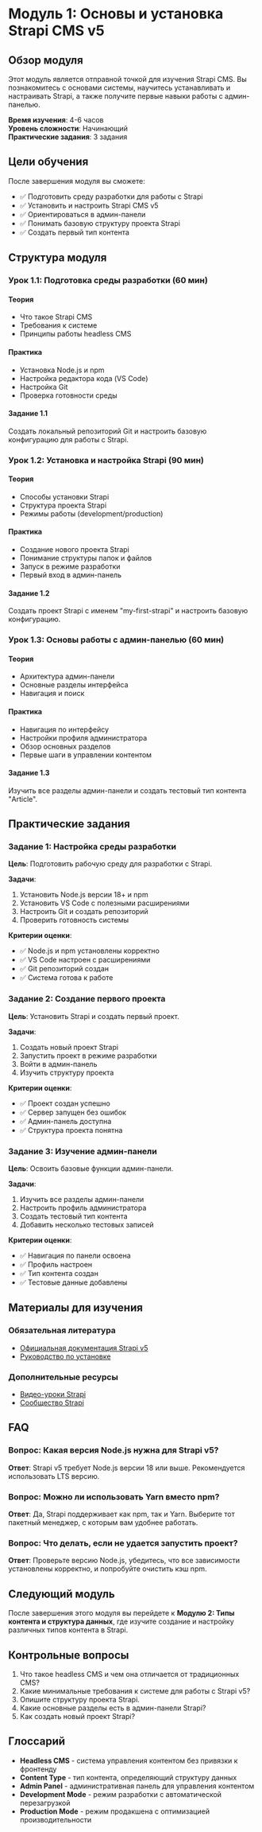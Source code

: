 # Модуль 1: Основы и установка Strapi CMS v5

## Обзор модуля

Этот модуль является отправной точкой для изучения Strapi CMS. Вы познакомитесь с основами системы, научитесь устанавливать и настраивать Strapi, а также получите первые навыки работы с админ-панелью.

**Время изучения**: 4-6 часов  
**Уровень сложности**: Начинающий  
**Практические задания**: 3 задания

## Цели обучения

После завершения модуля вы сможете:
- ✅ Подготовить среду разработки для работы с Strapi
- ✅ Установить и настроить Strapi CMS v5
- ✅ Ориентироваться в админ-панели
- ✅ Понимать базовую структуру проекта Strapi
- ✅ Создать первый тип контента

## Структура модуля

### Урок 1.1: Подготовка среды разработки (60 мин)

#### Теория
- Что такое Strapi CMS
- Требования к системе
- Принципы работы headless CMS

#### Практика
- Установка Node.js и npm
- Настройка редактора кода (VS Code)
- Настройка Git
- Проверка готовности среды

#### Задание 1.1
Создать локальный репозиторий Git и настроить базовую конфигурацию для работы с Strapi.

### Урок 1.2: Установка и настройка Strapi (90 мин)

#### Теория
- Способы установки Strapi
- Структура проекта Strapi
- Режимы работы (development/production)

#### Практика
- Создание нового проекта Strapi
- Понимание структуры папок и файлов
- Запуск в режиме разработки
- Первый вход в админ-панель

#### Задание 1.2
Создать проект Strapi с именем "my-first-strapi" и настроить базовую конфигурацию.

### Урок 1.3: Основы работы с админ-панелью (60 мин)

#### Теория
- Архитектура админ-панели
- Основные разделы интерфейса
- Навигация и поиск

#### Практика
- Навигация по интерфейсу
- Настройки профиля администратора
- Обзор основных разделов
- Первые шаги в управлении контентом

#### Задание 1.3
Изучить все разделы админ-панели и создать тестовый тип контента "Article".

## Практические задания

### Задание 1: Настройка среды разработки
**Цель**: Подготовить рабочую среду для разработки с Strapi.

**Задачи**:
1. Установить Node.js версии 18+ и npm
2. Установить VS Code с полезными расширениями
3. Настроить Git и создать репозиторий
4. Проверить готовность системы

**Критерии оценки**:
- ✅ Node.js и npm установлены корректно
- ✅ VS Code настроен с расширениями
- ✅ Git репозиторий создан
- ✅ Система готова к работе

### Задание 2: Создание первого проекта
**Цель**: Установить Strapi и создать первый проект.

**Задачи**:
1. Создать новый проект Strapi
2. Запустить проект в режиме разработки
3. Войти в админ-панель
4. Изучить структуру проекта

**Критерии оценки**:
- ✅ Проект создан успешно
- ✅ Сервер запущен без ошибок
- ✅ Админ-панель доступна
- ✅ Структура проекта понятна

### Задание 3: Изучение админ-панели
**Цель**: Освоить базовые функции админ-панели.

**Задачи**:
1. Изучить все разделы админ-панели
2. Настроить профиль администратора
3. Создать тестовый тип контента
4. Добавить несколько тестовых записей

**Критерии оценки**:
- ✅ Навигация по панели освоена
- ✅ Профиль настроен
- ✅ Тип контента создан
- ✅ Тестовые данные добавлены

## Материалы для изучения

### Обязательная литература
- [Официальная документация Strapi v5](https://docs.strapi.io/)
- [Руководство по установке](https://docs.strapi.io/dev-docs/installation)

### Дополнительные ресурсы
- [Видео-уроки Strapi](https://www.youtube.com/c/Strapi)
- [Сообщество Strapi](https://forum.strapi.io/)

## FAQ

### Вопрос: Какая версия Node.js нужна для Strapi v5?
**Ответ**: Strapi v5 требует Node.js версии 18 или выше. Рекомендуется использовать LTS версию.

### Вопрос: Можно ли использовать Yarn вместо npm?
**Ответ**: Да, Strapi поддерживает как npm, так и Yarn. Выберите тот пакетный менеджер, с которым вам удобнее работать.

### Вопрос: Что делать, если не удается запустить проект?
**Ответ**: Проверьте версию Node.js, убедитесь, что все зависимости установлены корректно, и попробуйте очистить кэш npm.

## Следующий модуль

После завершения этого модуля вы перейдете к **Модулю 2: Типы контента и структура данных**, где изучите создание и настройку различных типов контента в Strapi.

## Контрольные вопросы

1. Что такое headless CMS и чем она отличается от традиционных CMS?
2. Какие минимальные требования к системе для работы с Strapi v5?
3. Опишите структуру проекта Strapi.
4. Какие основные разделы есть в админ-панели Strapi?
5. Как создать новый проект Strapi?

## Глоссарий

- **Headless CMS** - система управления контентом без привязки к фронтенду
- **Content Type** - тип контента, определяющий структуру данных
- **Admin Panel** - административная панель для управления контентом
- **Development Mode** - режим разработки с автоматической перезагрузкой
- **Production Mode** - режим продакшена с оптимизацией производительности 